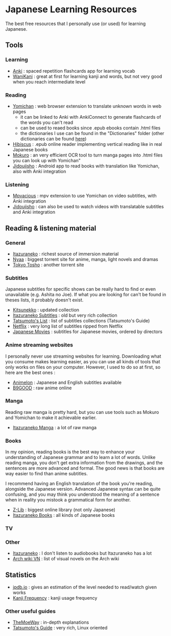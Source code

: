 # Japanese Learning Resources
The best free resources that I personally use (or used) for learning Japanese. 

## Tools

### Learning

* [Anki](https://ankiweb.net/shared/decks/) : spaced repetition flashcards app for learning vocab
* [WaniKani](https://ankiweb.net/shared/info/1609000301) : great at first for learning kanji and words, but not very good when you reach intermediate level

### Reading

* [Yomichan](https://addons.mozilla.org/en-US/firefox/addon/yomichan/) : web browser extension to translate unknown words in web pages
  * it can be linked to Anki with AnkiConnect to generate flashcards of the words you can't read
  * can be used to reaed books since .epub ebooks contain .html files
  * the dictionaries I use can be found in the "Dictionaries" folder (other dictionaries can be found [here](https://drive.google.com/drive/folders/1tTdLppnqMfVC5otPlX_cs4ixlIgjv_lH))
* [Hibiscus](http://read.hibiscus.moe/) : .epub online reader implementing vertical reading like in real Japanese books
* [Mokuro](https://github.com/kha-white/mokuro) : an very efficient OCR tool to turn manga pages into .html files you can look up with Yomichan"
* [Jidoujisho](https://github.com/lrorpilla/jidoujisho) : Android app to read books with translation like Yomichan, also with Anki integration
 
### Listening

* [Mpvacious](https://github.com/Ajatt-Tools/mpvacious) : mpv extension to use Yomichan on video subtitles, with Anki integration
* [Jidoujisho](https://github.com/lrorpilla/jidoujisho) : can also be used to watch videos with translatable subtitles and Anki integration

## Reading & listening material

### General

* [Itazuraneko](https://itazuraneko.neocities.org/library/librarymain.html) : richest source of immersion material
* [Nyaa](https://nyaa.si/) : biggest torrent site for anime, manga, light novels and dramas
* [Tokyo Tosho](https://www.tokyotosho.info/) : another torrent site

### Subtitles

Japanese subtitles for specific shows can be really hard to find or even unavailable (e.g. Ashita no Joe). If what you are looking for can't be found in theses lists, it probably doesn't exist.

* [Kitsunekko](https://kitsunekko.net/dirlist.php?dir=subtitles%2Fjapanese%2F) : updated collection
* [Itazuraneko Subtitles](https://itazuraneko.neocities.org/library/sub.html) : old but very rich collection
* [Tatsumoto's List](https://gist.github.com/tatsumoto-ren/78ba4e5b7c53c7ed2c987015fa05cc2b) : list of subtitles collections (Tatsumoto's Guide)
* [Netflix](https://mega.nz/folder/2H4CFQYR#bd9LHl9VOqdT3crrJa0Axw) : very long list of subtitles ripped from Netflix
* [Japanese Movies](https://github.com/eurusdagr/Japanese-Movies-Subtitles) : subtitles for Japanese movies, ordered by directors

### Anime streaming websites

I personally never use streaming websites for learning. Downloading what you consume makes learning easier, as you can use all kinds of tools that only works on files on your computer. However, I used to do so at first, so here are the best ones :

* [Animelon](https://animelon.com/) : Japanese and English subtitles available
* [B9GOOD](http://b9good.com/) : raw anime online

### Manga

Reading raw manga is pretty hard, but you can use tools such as Mokuro and Yomichan to make it achievable earlier.
* [Itazuraneko Manga](https://itazuraneko.neocities.org/library/manga.html) : a lot of raw manga

### Books

In my opinion, reading books is the best way to enhance your understanding of Japanese grammar and to learn a lot of words. Unlike reading manga, you don't get extra information from the drawings, and the sentences are more advanced and formal. The good news is that books are way easier to find than anime subtitles.

I recommend having an English translation of the book you're reading, alongside the Japanese version. Advanced Japanese syntax can be quite confusing, and you may think you understood the meaning of a sentence when in reality you mistook a grammatical form for another.

* [Z-Lib](https://z-lib.org/) : biggest online library (not only Japanese)
* [Itazuraneko Books](https://itazuraneko.neocities.org/library/shousetu.html) : all kinds of Japanese books

### TV

### Other

* [Itazuraneko](https://itazuraneko.neocities.org/library/onsei.html) : I don't listen to audiobooks but Itazuraneko has a lot
* [Arch wiki VN](https://wiki.archlinux.org/title/List_of_games#Visual_novels) : list of visual novels on the Arch wiki


## Statistics

* [jpdb.io](https://jpdb.io/) : gives an estimation of the level needed to read/watch given works
* [Kanji Frequency](https://scriptin.github.io/kanji-frequency/) : kanji usage frequency


### Other useful guides
* [TheMoeWay](https://learnjapanese.moe/) : in-depth explanations
* [Tatsumoto's Guide](https://tatsumoto.neocities.org/blog/resources.html) : very rich, Linux oriented
